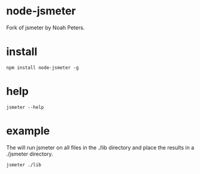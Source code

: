# node-jsmeter

Fork of jsmeter by Noah Peters.

# install

```
npm install node-jsmeter -g
```

# help

```
jsmeter --help
```

# example

The will run jsmeter on all files in the ./lib directory and place the results in a ./jsmeter directory.

```
jsmeter ./lib
```

